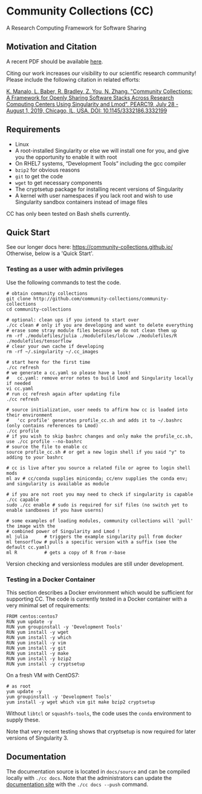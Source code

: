 # Community Collections (CC)
A Research Computing Framework for Software Sharing

## Motivation and Citation

A recent PDF should be available [here](https://ssl.linklings.net/conferences/pearc/pearc19_program/views/includes/files/pap120s3-file1.pdf).

Citing our work increases our visibility to our scientific research community!  Please include the following citation in related efforts:

[K. Manalo, L. Baber, R. Bradley, Z. You, N. Zhang. "Community Collections: A Framework for Openly Sharing Software Stacks Across Research Computing Centers Using Singularity and Lmod". PEARC19, July 28 - August 1, 2019, Chicago, IL, USA. DOI: 10.1145/3332186.3332199](https://doi.org/10.1145/3332186.3332199)

## Requirements

* Linux
* A root-installed Singularity or else we will install one for you, and give you the opportunity to enable it with root
* On RHEL7 systems, “Development Tools” including the gcc compiler
* `bzip2` for obvious reasons
* `git` to get the code
* `wget` to get necessary components
* The cryptsetup package for installing recent versions of Singularity
* A kernel with user namespaces if you lack root and wish to use Singularity sandbox containers instead of image files

CC has only been tested on Bash shells currently.

## Quick Start

See our longer docs here: https://community-collections.github.io/ Otherwise, below is a 'Quick Start'.

### Testing as a user with admin privileges

Use the following commands to test the code.

```
# obtain community collections
git clone http://github.com/community-collections/community-collections
cd community-collections

# optional: clean ups if you intend to start over
./cc clean # only if you are developing and want to delete everything
# erase some stray module files because we do not clean them up
rm -rf ./modulefiles/julia ./modulefiles/lolcow ./modulefiles/R ./modulefiles/tensorflow
# clear your own cache if developing
rm -rf ~/.singularity ~/.cc_images 

# start here for the first time
./cc refresh
# we generate a cc.yaml so please have a look!
#   cc.yaml: remove error notes to build Lmod and Singularity locally if needed
vi cc.yaml 
# run cc refresh again after updating file
./cc refresh

# source initialization, user needs to affirm how cc is loaded into their environment
#   'cc profile' generates profile_cc.sh and adds it to ~/.bashrc (only contains references to Lmod)
./cc profile  
# if you wish to skip bashrc changes and only make the profile_cc.sh, use ./cc profile --no-bashrc
# source the file to enable cc
source profile_cc.sh # or get a new login shell if you said "y" to adding to your bashrc

# cc is live after you source a related file or agree to login shell mods
ml av # cc/conda supplies miniconda; cc/env supplies the conda env; and singularity is available as module

# if you are not root you may need to check if singularity is capable
./cc capable
sudo ./cc enable # sudo is required for sif files (no switch yet to enable sandboxes if you have userns)

# some examples of loading modules, community collections will 'pull' the image with the 
# combined power of Singularity and Lmod !
ml julia      # triggers the example singularity pull from docker
ml tensorflow # pulls a specific version with a suffix (see the default cc.yaml)
ml R          # gets a copy of R from r-base
```

Version checking and versionless modules are still under development.

### Testing in a Docker Container

This section describes a Docker environment which would be sufficient for
supporting CC.  The code is currently tested in a Docker container with a very
minimal set of requirements:

```
FROM centos:centos7
RUN yum update -y
RUN yum groupinstall -y 'Development Tools'
RUN yum install -y wget
RUN yum install -y which
RUN yum install -y vim
RUN yum install -y git
RUN yum install -y make
RUN yum install -y bzip2
RUN yum install -y cryptsetup
```

On a fresh VM with CentOS7:

```
# as root
yum update -y
yum groupinstall -y 'Development Tools'
yum install -y wget which vim git make bzip2 cryptsetup
```

Without `libtcl` or `squashfs-tools`, the code uses the `conda` environment to
supply these. 

Note that very recent testing shows that cryptsetup is now required for later
versions of Singularity 3.

## Documentation

The documentation source is located in `docs/source` and can be compiled
locally with `./cc docs`. Note that the administrators can update the
[documentation site](https://community-collections.github.io) with the `./cc
docs --push` command.
